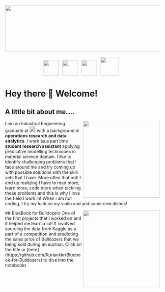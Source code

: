 # <img width="1700" height="150" src= "https://media.giphy.com/media/9B8wYztAoe1zO/source.gif">


<p align='center'>
<a href="mailto:kuriankannathraphy@gmail.com"><img height="50" src="https://github.com/Kuriankkr/Kuriankkr/blob/main/Images/Gmail_logo.png"></a>&nbsp;&nbsp;
<a href="https://www.linkedin.com/in/kuriankannath/"><img height="50" src="https://github.com/Kuriankkr/Kuriankkr/blob/main/Images/Linkedin_logo.png"></a>&nbsp;&nbsp; 
<a href="https://join.skype.com/invite/xjOU9MBygr5d"><img height="50" src="https://github.com/Kuriankkr/Kuriankkr/blob/main/Images/Skype_icon_logo.png"></a>&nbsp;&nbsp;  
<a href="https://wa.me/16142829209"><img height="60" src="https://github.com/Kuriankkr/Kuriankkr/blob/main/Images/whatsapp_logo%20(2).png"></a>&nbsp;&nbsp;
</p>



# Hey there 👋 Welcome!

## A little bit about me....

<p>
  <img width="250" align='right' src="https://github.com/Kuriankkr/Kuriankkr/blob/main/Images/Data_Science.jpg">
</p>

I am an Industrial Engineering graduate at **<img src= "https://github.com/Kuriankkr/Kuriankkr/blob/main/Images/Ohio_st.png" width="20">**  with a background in **operations research and data analytics**. I work as a part time **student research assistant** applying predicitive modelling techniques in material science domain. I like to identify challenging problems that I face around me and try coming up with possible solutions with the skill sets that I have. More often that not! I end up realizing I have to read more, learn more, code more when tackling these problems and this is why I love the field I work in! When I am not coding, I try my luck on my violin and and some new dishes!




<p>
  <img width="250" align='right' src="https://github.com/Kuriankkr/Kuriankkr/blob/main/Images/download.png">
</p>
## BlueBook for Bulldozers
One of the first projects that I worked on and it helped me learn a lot! It involved sourcing the data from Kaggle as a part of a competition and predicting the sales price of Bulldozers that we being sold during an auction. Click on the title or [here](https://github.com/Kuriankkr/Bluebook-for-Bulldozers) to dive into the notebooks
<!--
**Kuriankkr/Kuriankkr** is a ✨ _special_ ✨ repository because its `README.md` (this file) appears on your GitHub profile.

Here are some ideas to get you started:

- 🔭 I’m currently working on ...
- 🌱 I’m currently learning ...
- 👯 I’m looking to collaborate on ...
- 🤔 I’m looking for help with ...
- 💬 Ask me about ...
- 📫 How to reach me: ...
- 😄 Pronouns: ...
- ⚡ Fun fact: ...
-->
